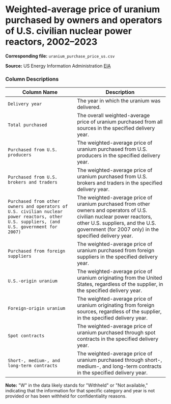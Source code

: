 # Weighted-average price of uranium purchased by owners and operators of U.S. civilian nuclear power reactors, 2002–2023

**Corresponding file:** `uranium_purchase_price_us.csv`

**Source:** US Energy Information Administration [EIA](https://www.eia.gov/nuclear/data.php#nuclear)

### Column Descriptions
| Column Name | Description |
| --- | --- |
| `Delivery year` | The year in which the uranium was delivered. |
| `Total purchased` | The overall weighted-average price of uranium purchased from all sources in the specified delivery year. |
| `Purchased from U.S. producers` | The weighted-average price of uranium purchased from U.S. producers in the specified delivery year. |
| `Purchased from U.S. brokers and traders` | The weighted-average price of uranium purchased from U.S. brokers and traders in the specified delivery year. |
| `Purchased from other owners and operators of U.S. civilian nuclear power reactors, other U.S. suppliers, (and U.S. government for 2007)` | The weighted-average price of uranium purchased from other owners and operators of U.S. civilian nuclear power reactors, other U.S. suppliers, and the U.S. government (for 2007 only) in the specified delivery year. |
| `Purchased from foreign suppliers` | The weighted-average price of uranium purchased from foreign suppliers in the specified delivery year. |
| `U.S.-origin uranium` | The weighted-average price of uranium originating from the United States, regardless of the supplier, in the specified delivery year. |
| `Foreign-origin uranium` | The weighted-average price of uranium originating from foreign sources, regardless of the supplier, in the specified delivery year. |
| `Spot contracts` | The weighted-average price of uranium purchased through spot contracts in the specified delivery year. |
| `Short-, medium-, and long-term contracts` | The weighted-average price of uranium purchased through short-, medium-, and long-term contracts in the specified delivery year. |

**Note:** "W" in the data likely stands for "Withheld" or "Not available," indicating that the information for that specific category and year is not provided or has been withheld for confidentiality reasons.